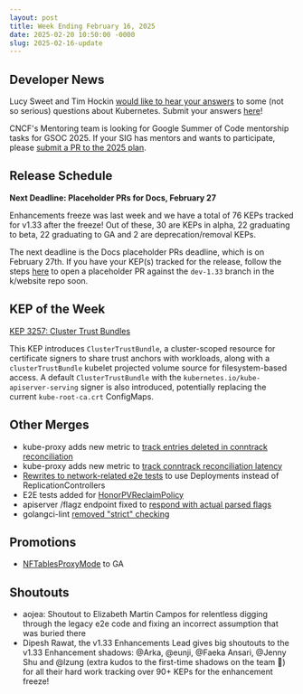 ```yaml
---
layout: post
title: Week Ending February 16, 2025
date: 2025-02-20 10:50:00 -0000
slug: 2025-02-16-update
---
```


## Developer News

Lucy Sweet and Tim Hockin [would like to hear your answers](https://groups.google.com/a/kubernetes.io/g/dev/c/QLkkUE9TMVU) to some (not so serious) questions about Kubernetes. Submit your answers [here](https://docs.google.com/forms/d/e/1FAIpQLSc6Mn7sms7La9ainFS96_Bq4j0AUCWAUmLk5c3ul-Qy9Ow5Ig/viewform)!

CNCF's Mentoring team is looking for Google Summer of Code mentorship tasks for GSOC 2025.  If your SIG has mentors and wants to participate, please [submit a PR to the 2025 plan](https://github.com/cncf/mentoring/blob/main/programs/summerofcode/2025.md).

## Release Schedule

**Next Deadline: Placeholder PRs for Docs, February 27**

Enhancements freeze was last week and we have a total of 76 KEPs tracked for v1.33 after the freeze! Out of these, 30 are KEPs in alpha, 22 graduating to beta, 22 graduating to GA and 2 are deprecation/removal KEPs.

The next deadline is the Docs placeholder PRs deadline, which is on February 27th. If you have your KEP(s) tracked for the release, follow the steps [here](https://kubernetes.io/docs/contribute/new-content/new-features/#open-a-placeholder-pr) to open a placeholder PR against the `dev-1.33` branch in the k/website repo soon.

## KEP of the Week

[KEP 3257: Cluster Trust Bundles](https://github.com/kubernetes/enhancements/tree/master/keps/sig-auth/3257-cluster-trust-bundles)

This KEP introduces `ClusterTrustBundle`, a cluster-scoped resource for certificate signers to share trust anchors with workloads, along with a `clusterTrustBundle` kubelet projected volume source for filesystem-based access. A default `ClusterTrustBundle` with the `kubernetes.io/kube-apiserver-serving` signer is also introduced, potentially replacing the current `kube-root-ca.crt` ConfigMaps.

## Other Merges

* kube-proxy adds new metric to [track entries deleted in conntrack reconciliation](https://github.com/kubernetes/kubernetes/pull/130204)
* kube-proxy adds new metric to [track conntrack reconciliation latency](https://github.com/kubernetes/kubernetes/pull/130200)
* [Rewrites to network-related e2e tests](https://github.com/kubernetes/kubernetes/pull/130082) to use Deployments instead of ReplicationControllers
* E2E tests added for [HonorPVReclaimPolicy](https://github.com/kubernetes/kubernetes/pull/129997)
* apiserver /flagz endpoint fixed to [respond with actual parsed flags](https://github.com/kubernetes/kubernetes/pull/129996)
* golangci-lint [removed "strict" checking](https://github.com/kubernetes/kubernetes/pull/129875)

## Promotions

* [NFTablesProxyMode](https://github.com/kubernetes/kubernetes/pull/129653) to GA

## Shoutouts

* aojea: Shoutout to Elizabeth Martin Campos for relentless digging through the legacy e2e code and fixing an incorrect assumption that was buried there
* Dipesh Rawat, the v1.33 Enhancements Lead gives big shoutouts to the v1.33 Enhancement shadows: @Arka, @eunji, @Faeka Ansari, @Jenny Shu and @lzung (extra kudos to the first-time shadows on the team :clap:) for all their hard work tracking over 90+ KEPs for the enhancement freeze!
